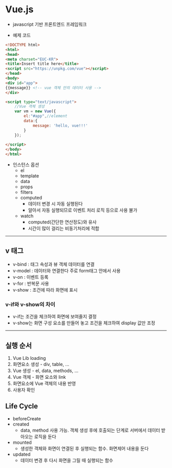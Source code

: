 # Vue.js

* javascript 기반 프론트엔드 프레임워크

* 예제 코드
```html
<!DOCTYPE html>
<html>
<head>
<meta charset="EUC-KR">
<title>Insert title here</title>
<script src="https://unpkg.com/vue"></script>
</head>
<body>
<div id="app">
{{message}} <!-- vue 객체 안의 데이터 사용 -->
</div>

<script type="text/javascript">
	//Vue 객체 생성
	var vm = new Vue({
		el:"#app",//element
		data:{
			message: 'hello, vue!!!'
		}
	});
	
</script>
</body>
</html>

```

* 인스턴스 옵션
    * el
    * template
    * data
    * props
    * filters
    * computed
        * 데이터 변경 시 자동 실행된다
        * 알아서 자동 실행되므로 이벤트 처리 로직 등으로 사용 불가
    * watch
        * computed(간단한 연산정도)와 유사
        * 시간이 많이 걸리는 비동기처리에 적합


---
## v 태그
* v-bind : 태그 속성과 뷰 객체 데이터를 연결
* v-model : 데이터와 연결한다 주로 form태그 안에서 사용
* v-on : 이벤트 등록
* v-for : 반복문 사용
* v-show : 조건에 따라 화면에 표시


### v-if와 v-show의 차이
* v-if는 조건을 체크하여 화면에 보여줄지 결정
* v-show는 화면 구성 요소를 만들어 놓고 조건을 체크하여 display 값만 조정


---
## 실행 순서
1. Vue Lib loading
2. 화면요소 생성 - div, table, ...
3. Vue 생성 - el, data, methods, ...
4. Vue 객체 - 화면 요소와 link
5. 화면요소에 Vue 객체의 내용 반영
6. 사용자 확인

## Life Cycle
* beforeCreate
* created
    * data, method 사용 가능. 객체 생성 후에 호출되는 단계로 서버에서 데이터 받아오는 로직을 둔다
* mounted
    * 생성한 객체와 화면이 연결된 후 실행되는 함수. 화면제어 내용을 둔다
* updated
    * 데이터 변경 후 다시 화면을 그릴 때 실행되는 함수
